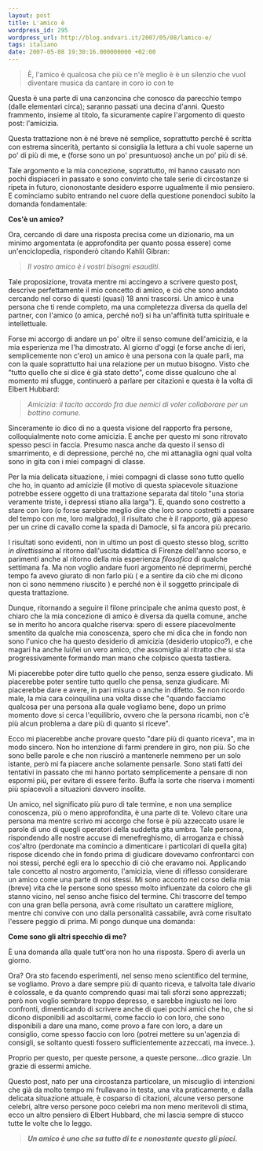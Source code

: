 ```yaml
---
layout: post
title: L'amico è
wordpress_id: 295
wordpress_url: http://blog.andvari.it/2007/05/08/lamico-e/
tags: italiano
date: 2007-05-08 19:30:16.000000000 +02:00
---
```


<blockquote>È, l'amico è
qualcosa che più ce n'è meglio è
è un silenzio che vuol diventare musica
da cantare in coro io con te</blockquote>
Questa è una parte di una canzoncina che conosco da parecchio tempo (dalle elementari circa); saranno passati una decina d'anni. Questo frammento, insieme al titolo, fa sicuramente capire l'argomento di questo post: l'amicizia.

Questa trattazione non è né breve né semplice, soprattutto perché è scritta con estrema sincerità, pertanto si consiglia la lettura a chi vuole saperne un po' di più di me, e (forse sono un po' presuntuoso) anche un po' più di sé.

<!--more-->

Tale argomento e la mia concezione, soprattutto, mi hanno causato non pochi dispiaceri in passato e sono convinto che tale serie di circostanze si ripeta in futuro, ciononostante desidero esporre ugualmente il mio pensiero. E cominciamo subito entrando nel cuore della questione ponendoci subito la domanda fondamentale:

<strong>Cos'è un amico?</strong>

Ora, cercando di dare una risposta precisa come un dizionario, ma un minimo argomentata (e approfondita per quanto possa essere) come un'enciclopedia, risponderò citando Kahlil Gibran:
<blockquote><em>Il vostro amico è i vostri bisogni esauditi.</em></blockquote>
Tale proposizione, trovata mentre mi accingevo a scrivere questo post, descrive perfettamente il mio concetto di amico, e ciò che sono andato cercando nel corso di questi (quasi) 18 anni trascorsi. Un amico è una persona che ti rende completo, ma una completezza diversa da quella del partner, con l'amico (o amica, perché no!) si ha un'affinità tutta spirituale e intellettuale.

Forse mi accorgo di andare un po' oltre il senso comune dell'amicizia, e la mia esperienza me l'ha dimostrato. Al giorno d'oggi (e forse anche di ieri, semplicemente non c'ero) un amico è una persona con la quale parli, ma con la quale soprattutto hai una relazione per un mutuo bisogno. Visto che "tutto quello che si dice è già stato detto", come disse qualcuno che al momento mi sfugge, continuerò a parlare per citazioni e questa è la volta di Elbert Hubbard:
<blockquote><em>Amicizia: il tacito accordo fra due nemici di voler collaborare per un bottino comune.</em></blockquote>
Sinceramente io dico di no a questa visione del rapporto fra persone, colloquialmente noto come amicizia. E anche per questo mi sono ritrovato spesso pesci in faccia. Presumo nasca anche da questo il senso di smarrimento, e di depressione, perché no, che mi attanaglia ogni qual volta sono in gita con i miei compagni di classe.

Per la mia delicata situazione, i miei compagni di classe sono tutto quello che ho, in quanto ad amicizie (il motivo di questa spiacevole situazione potrebbe essere oggetto di una trattazione separata dal titolo "una storia veramente triste, i depressi stiano alla larga"). E, quando sono costretto a stare con loro (o forse sarebbe meglio dire che loro sono costretti a passare del tempo con me, loro malgrado), il risultato che è il rapporto, già appeso per un crine di cavallo come la spada di Damocle, si fa ancora più precario.

I risultati sono evidenti, non in ultimo un post di questo stesso blog, scritto <em>in direttissima</em> al ritorno dall'uscita didattica di Firenze dell'anno scorso, e parimenti anche al ritorno della mia esperienza <em>filosofica</em> di qualche settimana fa. Ma non voglio andare fuori argomento né deprimermi, perché tempo fa avevo giurato di non farlo più ( e a sentire da ciò che mi dicono non ci sono nemmeno riuscito ) e perché non è il soggetto principale di questa trattazione.

Dunque, ritornando a seguire il filone principale che anima questo post, è chiaro che la mia concezione di amico è diversa da quella comune, anche se in merito ho ancora qualche riserva: spero di essere piacevolmente smentito da qualche mia conoscenza, spero che mi dica che in fondo non sono l'unico che ha questo desiderio di amicizia (desiderio utopico?), e che magari ha anche lui/lei un vero amico, che assomiglia al ritratto che si sta progressivamente formando man mano che colpisco questa tastiera.

Mi piacerebbe poter dire tutto quello che penso, senza essere giudicato. Mi piacerebbe poter sentire tutto quello che pensa, senza giudicare. Mi piacerebbe dare e avere, in pari misura o anche in difetto. Se non ricordo male, la mia cara coinquilina una volta disse che "quando facciamo qualcosa per una persona alla quale vogliamo bene, dopo un primo momento dove si cerca l'equilibrio, ovvero che la persona ricambi, non c'è più alcun problema a dare più di quanto si riceve".

Ecco mi piacerebbe anche provare questo "dare più di quanto riceva", ma in modo sincero. Non ho intenzione di farmi prendere in giro, non più. So che sono belle parole e che non riuscirò a mantenerle nemmeno per un solo istante, però mi fa piacere anche solamente pensarle. Sono stati fatti dei tentativi in passato che mi hanno portato semplicemente a pensare di non espormi più, per evitare di essere ferito. Buffa la sorte che riserva i momenti più spiacevoli a situazioni davvero insolite.

Un amico, nel significato più puro di tale termine, e non una semplice conoscenza, più o meno approfondita, è una parte di te. Volevo citare una persona ma mentre scrivo mi accorgo che forse è più azzeccato usare le parole di uno di quegli operatori della suddetta gita umbra. Tale persona, rispondendo alle nostre accuse di menefreghismo, di arroganza e chissà cos'altro (perdonate ma comincio a dimenticare i particolari di quella gita) rispose dicendo che in fondo prima di giudicare dovevamo confrontarci con noi stessi, perché egli era lo specchio di ciò che eravamo noi. Applicando tale concetto al nostro argomento, l'amicizia, viene di riflesso considerare un amico come una parte di noi stessi. Mi sono accorto nel corso della mia (breve) vita che le persone sono spesso molto influenzate da coloro che gli stanno vicino, nel senso anche fisico del termine. Chi trascorre del tempo con una gran bella persona, avrà come risultato un carattere migliore, mentre chi convive con uno dalla personalità cassabile, avrà come risultato l'essere peggio di prima. Mi pongo dunque una domanda:

<strong>Come sono gli altri specchio di me?</strong>

È una domanda alla quale tutt'ora non ho una risposta. Spero di averla un giorno.

Ora? Ora sto facendo esperimenti, nel senso meno scientifico del termine, se vogliamo. Provo a dare sempre più di quanto riceva, e talvolta tale divario è colossale, e da quanto comprendo quasi mai tali sforzi sono apprezzati; però non voglio sembrare troppo depresso, e sarebbe ingiusto nei loro confronti, dimenticando di scrivere anche di quei pochi amici che ho, che si dicono disponibili ad ascoltarmi, come faccio io con loro, che sono disponibili a dare una mano, come provo a fare con loro, a dare un consiglio, come spesso faccio con loro (potrei mettere su un'agenzia di consigli, se soltanto questi fossero sufficientemente azzeccati, ma invece..).

Proprio per questo, per queste persone, a queste persone...dico grazie. Un grazie di essermi amiche.

Questo post, nato per una circostanza particolare, un miscuglio di intenzioni che già da molto tempo mi frullavano in testa, una vita praticamente, e dalla delicata situazione attuale, è cosparso di citazioni, alcune verso persone celebri, altre verso persone poco celebri ma non meno meritevoli di stima, ecco un altro pensiero di Elbert Hubbard, che mi lascia sempre di stucco tutte le volte che lo leggo.
<blockquote><strong><em>Un amico è uno che sa tutto di te e nonostante questo gli piaci</em>.</strong></blockquote>
